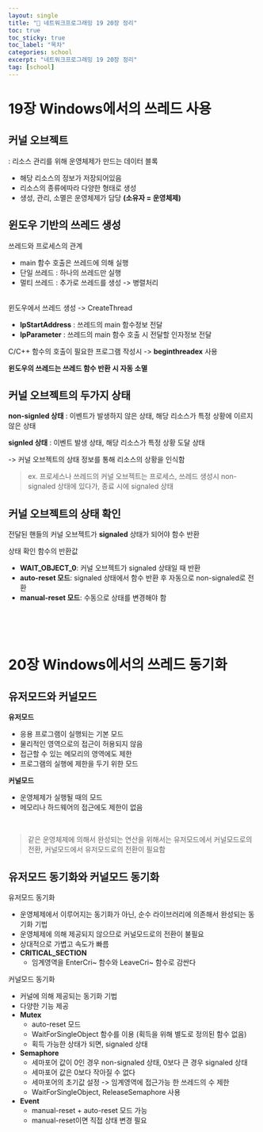 ```yaml
---
layout: single
title: "📘 네트워크프로그래밍 19 20장 정리"
toc: true
toc_sticky: true
toc_label: "목차"
categories: school
excerpt: "네트워크프로그래밍 19 20장 정리"
tag: [school]
---
```


# 19장 Windows에서의 쓰레드 사용
## 커널 오브젝트
: 리소스 관리를 위해 운영체제가 만드는 데이터 블록
- 해당 리소스의 정보가 저장되어있음
- 리소스의 종류에따라 다양한 형태로 생성
- 생성, 관리, 소멸은 운영체제가 담당 **(소유자 = 운영체제)**

## 윈도우 기반의 쓰레드 생성

쓰레드와 프로세스의 관계
- main 함수 호출은 쓰레드에 의해 실행
- 단일 쓰레드 : 하나의 쓰레드만 실행
- 멀티 쓰레드 : 추가로 쓰레드를 생성 -> 병렬처리

<br/>
윈도우에서 쓰레드 생성 -> CreateThread

- **lpStartAddress** : 쓰레드의 main 함수정보 전달
- **lpParameter** : 쓰레드의 main 함수 호출 시 전달할 인자정보 전달 

C/C++ 함수의 호출이 필요한 프로그램 작성시 -> **beginthreadex** 사용

**윈도우의 쓰레드는 쓰레드 함수 반환 시 자동 소멸**

## 커널 오브젝트의 두가지 상태
**non-signled 상태** : 이벤트가 발생하지 않은 상태, 해당 리소스가 특정 상황에 이르지 않은 상태

**signled 상태** : 이벤트 발생 상태, 해당 리소스가 특정 상황 도달 상태

-> 커널 오브젝트의 상태 정보를 통해 리소스의 상황을 인식함
> ex. 프로세스나 쓰레드의 커널 오브젝트는 프로세스, 쓰레드 생성시 non-signaled
상태에 있다가, 종료 시에 signaled 상태

## 커널 오브젝트의 상태 확인
전달된 핸들의 커널 오브젝트가 **signaled** 상태가 되어야 함수 반환

상태 확인 함수의 반환값
- **WAIT_OBJECT_0**: 커널 오브젝트가 signaled 상태일 때 반환
- **auto-reset 모드**: signaled 상태에서 함수 반환 후 자동으로 non-signaled로 전환
- **manual-reset 모드**: 수동으로 상태를 변경해야 함

<br/>
<br/>
<br/>

# 20장 Windows에서의 쓰레드 동기화
## 유저모드와 커널모드
**유저모드**
- 응용 프로그램이 실행되는 기본 모드
- 물리적인 영역으로의 접근이 허용되지 않음
- 접근할 수 있는 메모리의 영역에도 제한
- 프로그램의 실행에 제한을 두기 위한 모드

**커널모드**
- 운영체제가 실행될 때의 모드
- 메모리나 하드웨어의 접근에도 제한이 없음

<br/>

>  같은 운영체제에 의해서 완성되는 연산을 위해서는 유저모드에서 커널모드로의 전환, 커널모드에서 유저모드로의 전환이 필요함

## 유저모드 동기화와 커널모드 동기화
유저모드 동기화
- 운영체제에서 이루어지는 동기화가 아닌, 순수 라이브러리에 의존해서 완성되는 동기화 기법
- 운영체제에 의해 제공되지 않으므로 커널모드로의 전환이 불필요
- 상대적으로 가볍고 속도가 빠름
- **CRITICAL_SECTION**
    - 임계영역을 EnterCri~ 함수와 LeaveCri~ 함수로 감싼다

커널모드 동기화
- 커널에 의해 제공되는 동기화 기법
- 다양한 기능 제공
- **Mutex**
    - auto-reset 모드
    - WaitForSingleObject 함수를 이용 (획득을 위해 별도로 정의된 함수 없음)
    - 획득 가능한 상태가 되면, signaled 상태
- **Semaphore**
    - 세마포어 값이 0인 경우 non-signaled 상태, 0보다 큰 경우 signaled 상태
    - 세마포어 값은 0보다 작아질 수 없다
    - 세마포어의 초기값 설정 -> 임계영역에 접근가능 한 쓰레드의 수 제한
    - WaitForSingleObject, ReleaseSemaphore 사용
- **Event**
    - manual-reset + auto-reset 모드 가능
    - manual-reset이면 직접 상태 변경 필요 